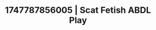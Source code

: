 ---
categories:
- Sapphic desires
- Sneaker fetish
- Squirting orgasm
- Body positivity
- NSFW role reversal
image: /assets/images/1747787856005.jpg
layout: post
seo:
  description: Featured content with premium ABDL Play, Scat Fetish. HD images available.
  keywords: ABDL Play, Scat Fetish
  og_image: /assets/images/1747787856005.jpg
  schema_type: VisualArtwork
tags:
- ABDL Play
- Scat Fetish
- '#1747787856005'
title: 1747787856005 | Scat Fetish ABDL Play
---